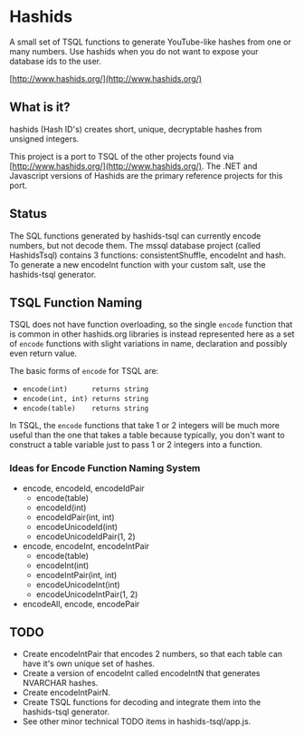# Hashids
A small set of TSQL functions to generate YouTube-like hashes from one or many numbers. 
Use hashids when you do not want to expose your database ids to the user.

[http://www.hashids.org/](http://www.hashids.org/)

## What is it?

hashids (Hash ID's) creates short, unique, decryptable hashes from unsigned integers.

This project is a port to TSQL of the other projects found via [http://www.hashids.org/](http://www.hashids.org/).
The .NET and Javascript versions of Hashids are the primary reference projects for this port.

## Status

The SQL functions generated by hashids-tsql can currently encode numbers, but not decode them. The mssql database 
project (called HashidsTsql) contains 3 functions: consistentShuffle, encodeInt and hash. To generate a new encodeInt 
function with your custom salt, use the hashids-tsql generator.

## TSQL Function Naming

TSQL does not have function overloading, so the single `encode` function that is common in other hashids.org libraries
is instead represented here as a set of `encode` functions with slight variations in name, declaration and possibly even
return value.

The basic forms of `encode` for TSQL are:

- `encode(int)      returns string`
- `encode(int, int) returns string`
- `encode(table)    returns string`

In TSQL, the `encode` functions that take 1 or 2 integers will be much more useful than the one that takes a table
because typically, you don't want to construct a table variable just to pass 1 or 2 integers into a function.

### Ideas for Encode Function Naming System

- encode, encodeId, encodeIdPair
    - encode(table)
    - encodeId(int)
    - encodeIdPair(int, int)
    - encodeUnicodeId(int)
    - encodeUnicodeIdPair(1, 2)
- encode, encodeInt, encodeIntPair
    - encode(table)
    - encodeInt(int)
    - encodeIntPair(int, int)
    - encodeUnicodeInt(int)
    - encodeUnicodeIntPair(1, 2)
- encodeAll, encode, encodePair
   
## TODO

- Create encodeIntPair that encodes 2 numbers, so that each table can have it's own unique set of hashes.
- Create a version of encodeInt called encodeIntN that generates NVARCHAR hashes.
- Create encodeIntPairN.
- Create TSQL functions for decoding and integrate them into the hashids-tsql generator.
- See other minor technical TODO items in hashids-tsql/app.js.